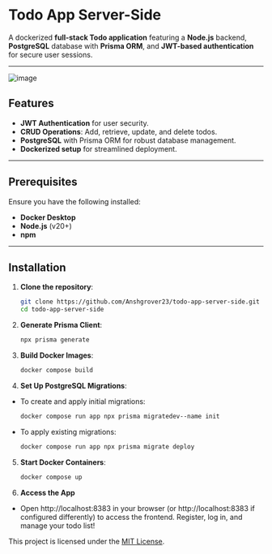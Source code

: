 # Todo App Server-Side

A dockerized **full-stack Todo application** featuring a **Node.js** backend, **PostgreSQL** database with **Prisma ORM**, and **JWT-based authentication** for secure user sessions.

---

![image](https://github.com/user-attachments/assets/6a7af756-2747-482f-a4a1-691cd7b6b677)


## Features

- **JWT Authentication** for user security.
- **CRUD Operations**: Add, retrieve, update, and delete todos.
- **PostgreSQL** with Prisma ORM for robust database management.
- **Dockerized setup** for streamlined deployment.

---

## Prerequisites

Ensure you have the following installed:

- **Docker Desktop**
- **Node.js** (v20+)
- **npm**

---

## Installation

1. **Clone the repository**:
   ```bash
   git clone https://github.com/Anshgrover23/todo-app-server-side.git
   cd todo-app-server-side
   ```

2. **Generate Prisma Client**:
   ```bash
   npx prisma generate
   ```

2. **Build Docker Images**:
   ```bash
   docker compose build
   ```

4. **Set Up PostgreSQL Migrations**:
- To create and apply initial migrations:

   ```bash
   docker compose run app npx prisma migratedev--name init
   ```
- To apply existing migrations:

   ```bash
   docker compose run app npx prisma migrate deploy
   ```

5. **Start Docker Containers**:
   ```bash
   docker compose up
   ```

6. **Access the App**

- Open http://localhost:8383 in your browser (or http://localhost:8383 if configured differently) to access the frontend. Register, log in, and manage your todo list!




This project is licensed under the [MIT License](license.md).

